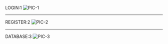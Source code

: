 LOGIN:1
![PIC-1](https://github.com/rohitch864/CreateLoginFormWithSQLDatabase/assets/145866941/07afe50f-bc7b-42ee-a800-7fbe6722c86c)
*****************************************************************************************************************************
REGISTER:2
![PIC-2](https://github.com/rohitch864/CreateLoginFormWithSQLDatabase/assets/145866941/6ea1063b-a722-4377-a1e4-94add0ea5384)
*****************************************************************************************************************************
DATABASE:3
![PIC-3](https://github.com/rohitch864/CreateLoginFormWithSQLDatabase/assets/145866941/f704d309-c77c-44f1-9923-e289c2c8e122)
